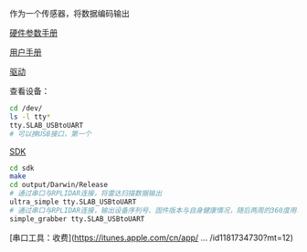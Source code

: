 作为一个传感器，将数据编码输出

[硬件参数手册](http://bucket.download.slamtec.com/a3bdd2bbf5a531748052cd554f817b4b6081ff47/LD208_SLAMTEC_rplidar_datasheet_A2M8_v1.0_cn.pdf)

[用户手册](http://117.143.109.160/cache/bucket.download.slamtec.com/7923ea8304fc3a9d954386b75cf25a3c5a977f9e/LM204_SLAMTEC_rplidarkit_usermanual_A2M4_v1.1_cn.pdf?ich_args2=142-22004412045827_553c04d1e752cf128be6807e6da47116_10001002_9c89642fd4c0f2d9923a518939a83798_891edb93dcdb9a56be64462bd3d39077)

[驱动](http://www.silabs.com/products/mcu/Pages/USBtoUARTBridgeVCPDrivers.aspx)

查看设备：

```sh
cd /dev/
ls -l tty*
tty.SLAB_USBtoUART
# 可以换USB接口，第一个
```

[SDK](rplidar_sdk_v1.5.7)

```sh
cd sdk
make
cd output/Darwin/Release
# 通过串口与RPLIDAR连接，将雷达扫描数据输出
ultra_simple tty.SLAB_USBtoUART
# 通过串口与RPLIDAR连接，输出设备序列号、固件版本与自身健康情况，随后两周的360度用柱状图显示
simple_grabber tty.SLAB_USBtoUART
```

[串口工具：收费](https://itunes.apple.com/cn/app/ ... /id1181734730?mt=12)
